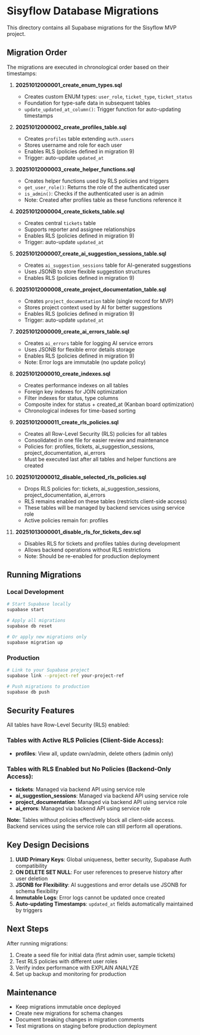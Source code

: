# Sisyflow Database Migrations

This directory contains all Supabase migrations for the Sisyflow MVP project.

## Migration Order

The migrations are executed in chronological order based on their timestamps:

1. **20251012000001_create_enum_types.sql**
   - Creates custom ENUM types: `user_role`, `ticket_type`, `ticket_status`
   - Foundation for type-safe data in subsequent tables
   - `update_updated_at_column()`: Trigger function for auto-updating timestamps

2. **20251012000002_create_profiles_table.sql**
   - Creates `profiles` table extending `auth.users`
   - Stores username and role for each user
   - Enables RLS (policies defined in migration 9)
   - Trigger: auto-update `updated_at`

3. **20251012000003_create_helper_functions.sql**
   - Creates helper functions used by RLS policies and triggers
   - `get_user_role()`: Returns the role of the authenticated user
   - `is_admin()`: Checks if the authenticated user is an admin
   - Note: Created after profiles table as these functions reference it

4. **20251012000004_create_tickets_table.sql**
   - Creates central `tickets` table
   - Supports reporter and assignee relationships
   - Enables RLS (policies defined in migration 9)
   - Trigger: auto-update `updated_at`

5. **20251012000007_create_ai_suggestion_sessions_table.sql**
   - Creates `ai_suggestion_sessions` table for AI-generated suggestions
   - Uses JSONB to store flexible suggestion structures
   - Enables RLS (policies defined in migration 9)

6. **20251012000008_create_project_documentation_table.sql**
   - Creates `project_documentation` table (single record for MVP)
   - Stores project context used by AI for better suggestions
   - Enables RLS (policies defined in migration 9)
   - Trigger: auto-update `updated_at`

7. **20251012000009_create_ai_errors_table.sql**
   - Creates `ai_errors` table for logging AI service errors
   - Uses JSONB for flexible error details storage
   - Enables RLS (policies defined in migration 9)
   - Note: Error logs are immutable (no update policy)

8. **20251012000010_create_indexes.sql**
   - Creates performance indexes on all tables
   - Foreign key indexes for JOIN optimization
   - Filter indexes for status, type columns
   - Composite index for status + created_at (Kanban board optimization)
   - Chronological indexes for time-based sorting

9. **20251012000011_create_rls_policies.sql**
   - Creates all Row-Level Security (RLS) policies for all tables
   - Consolidated in one file for easier review and maintenance
   - Policies for: profiles, tickets, ai_suggestion_sessions, project_documentation, ai_errors
   - Must be executed last after all tables and helper functions are created

10. **20251012000012_disable_selected_rls_policies.sql**
    - Drops RLS policies for: tickets, ai_suggestion_sessions, project_documentation, ai_errors
    - RLS remains enabled on these tables (restricts client-side access)
    - These tables will be managed by backend services using service role
    - Active policies remain for: profiles

11. **20251013000001_disable_rls_for_tickets_dev.sql**
    - Disables RLS for tickets and profiles tables during development
    - Allows backend operations without RLS restrictions
    - Note: Should be re-enabled for production deployment

## Running Migrations

### Local Development

```bash
# Start Supabase locally
supabase start

# Apply all migrations
supabase db reset

# Or apply new migrations only
supabase migration up
```

### Production

```bash
# Link to your Supabase project
supabase link --project-ref your-project-ref

# Push migrations to production
supabase db push
```

## Security Features

All tables have Row-Level Security (RLS) enabled:

### Tables with Active RLS Policies (Client-Side Access):

- **profiles**: View all, update own/admin, delete others (admin only)

### Tables with RLS Enabled but No Policies (Backend-Only Access):

- **tickets**: Managed via backend API using service role
- **ai_suggestion_sessions**: Managed via backend API using service role
- **project_documentation**: Managed via backend API using service role
- **ai_errors**: Managed via backend API using service role

**Note:** Tables without policies effectively block all client-side access. Backend services using the service role can still perform all operations.

## Key Design Decisions

1. **UUID Primary Keys**: Global uniqueness, better security, Supabase Auth compatibility
2. **ON DELETE SET NULL**: For user references to preserve history after user deletion
3. **JSONB for Flexibility**: AI suggestions and error details use JSONB for schema flexibility
4. **Immutable Logs**: Error logs cannot be updated once created
5. **Auto-updating Timestamps**: `updated_at` fields automatically maintained by triggers

## Next Steps

After running migrations:

1. Create a seed file for initial data (first admin user, sample tickets)
2. Test RLS policies with different user roles
3. Verify index performance with EXPLAIN ANALYZE
4. Set up backup and monitoring for production

## Maintenance

- Keep migrations immutable once deployed
- Create new migrations for schema changes
- Document breaking changes in migration comments
- Test migrations on staging before production deployment

